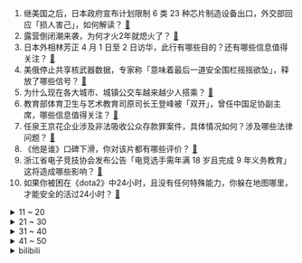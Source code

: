 1. 继美国之后，日本政府宣布计划限制 6 类 23 种芯片制造设备出口，外交部回应「损人害己」，如何解读？ [:link:](https://www.zhihu.com/question/592987582)
2. 露营倒闭潮来袭，为何才火2年就熄火了？ [:link:](https://www.zhihu.com/question/592931945)
3. 日本外相林芳正 4 月 1 日至 2 日访华，此行有哪些目的？还有哪些信息值得关注？ [:link:](https://www.zhihu.com/question/592978050)
4. 美俄停止共享核武器数据，专家称「意味着最后一道安全围栏摇摇欲坠」，释放了哪些信号？ [:link:](https://www.zhihu.com/question/592995584)
5. 为什么现在各大城市、城镇公交车越来越少人搭乘？ [:link:](https://www.zhihu.com/question/499694539)
6. 教育部体育卫生与艺术教育司原司长王登峰被「双开」，曾任中国足协副主席，哪些信息值得关注？ [:link:](https://www.zhihu.com/question/593000341)
7. 任泉王京花企业涉及非法吸收公众存款罪案件，具体情况如何？涉及哪些法律问题？ [:link:](https://www.zhihu.com/question/592998973)
8. 《他是谁》口碑下滑，你对该片都有哪些评价？ [:link:](https://www.zhihu.com/question/592118637)
9. 浙江省电子竞技协会发布公告「电竞选手需年满 18 岁且完成 9 年义务教育」这将造成哪些影响？ [:link:](https://www.zhihu.com/question/592323381)
10. 如果你被困在《dota2》中24小时，且没有任何特殊能力，你躲在地图哪里，才能安全的活过24小时？ [:link:](https://www.zhihu.com/question/589974609)
<details>
<summary>11 ~ 20</summary>

11. 任正非发文重申「华为不造车」，有效期 5 年，如何看待此事？ [:link:](https://www.zhihu.com/question/592963648)
12. 如果你的工资低，但是很闲，你会辞职吗？ [:link:](https://www.zhihu.com/question/590295663)
13. 网络安全审查办公室对美光公司在华销售产品启动网络安全审查，哪些信息值得关注？ [:link:](https://www.zhihu.com/question/593057294)
14. 如何看待继条形码、二维码之后，第三代识别技术RFID被广泛应用？还有哪些「科技改变生活日常」的例子？ [:link:](https://www.zhihu.com/question/592934014)
15. 中国全面推动不动产「带押过户」，将带来哪些影响？有哪些信息值得关注？ [:link:](https://www.zhihu.com/question/592925072)
16. 华为 2022 年收入 6423 亿元，净利 356 亿元，研发投入 1615亿元，哪些信息值得关注？ [:link:](https://www.zhihu.com/question/592995333)
17. 张国荣逝世 20 周年，我们为什么还在怀念张国荣？ [:link:](https://www.zhihu.com/question/592556052)
18. 豫章书院涉非法拘禁学生案重审，认定原判事实不清，前学员喝洗衣液自杀只敢说「误服」，如何从法律角度解读？ [:link:](https://www.zhihu.com/question/592941741)
19. 为何周瑜攻打南郡时不分兵去打荆南四郡?为何坐视刘备去取四郡？ [:link:](https://www.zhihu.com/question/591788874)
20. 如何看待以前不成熟的自己，做的不成熟的事情？ [:link:](https://www.zhihu.com/question/589984133)
</details>
<details>
<summary>21 ~ 30</summary>

21. 如何评价《大侦探 8》第 10 案「蓝色大海的传说」? [:link:](https://www.zhihu.com/question/592746844)
22. 职场女性如何突破 35 岁瓶颈期，无论工作还是生活？ [:link:](https://www.zhihu.com/question/586920130)
23. 有什么适合愚人节发的文案？ [:link:](https://www.zhihu.com/question/384161921)
24. 如何评价《原神》3.6版本前瞻节目《盛典与慧业》？ [:link:](https://www.zhihu.com/question/593060739)
25. 目前有哪些比较好的高端商务本？ [:link:](https://www.zhihu.com/question/520111015)
26. 消息称 SpaceX 星际飞船首次轨道发射即将获得 FAA 许可，如何看待此次火箭发射？ [:link:](https://www.zhihu.com/question/592789824)
27. 出现线程死锁缺陷一般有那些原因？该怎么解决？ [:link:](https://www.zhihu.com/question/591554208)
28. 曼联价格合适就清洗马奎尔，该球员的未来将何去何从？ [:link:](https://www.zhihu.com/question/592932379)
29. 你在搞科研都有什么好的习惯？ [:link:](https://www.zhihu.com/question/60944537)
30. 漫画《死神》(BLEACH) 中有哪些设定被弃之没用或者前后矛盾的？ [:link:](https://www.zhihu.com/question/25282426)
</details>
<details>
<summary>31 ~ 40</summary>

31. 如何评价《原神》3.6版本前瞻特别节目「盛典与慧业」？ [:link:](https://www.zhihu.com/question/593054716)
32. 张锋最新 Nature 论文改造出全新蛋白质定向递送系统，可能为基因治疗带来哪些变革？ [:link:](https://www.zhihu.com/question/592870576)
33. 什么时候让你意识到钱的重要性？ [:link:](https://www.zhihu.com/question/588331716)
34. 特朗普被起诉，将成首位面临刑事指控的美国前总统，国会山骚乱是否会重演，再次撕裂美国？哪些信息值得关注？ [:link:](https://www.zhihu.com/question/592923857)
35. 孤独症孩子能上大学、上班结婚吗？孤独症孩子长大后的现状如何？ [:link:](https://www.zhihu.com/question/591611732)
36. 人老了，为什么开始怕子女了？ [:link:](https://www.zhihu.com/question/592302679)
37. 高盛称生成式 AI 或致全球三亿人丢饭碗，律师和行政人员最有可能被裁，生成式 AI 会引发失业潮吗？ [:link:](https://www.zhihu.com/question/592334761)
38. 公司领导辱骂下属致其自残、重度抑郁，法院判辱骂者赔偿，PUA 歪风何以在职场滋长？ 打工人如何维权？ [:link:](https://www.zhihu.com/question/592937361)
39. 现实版「药神」案一审宣判，患儿家长海外购药被判免于刑事处罚，该判决有哪些意义？如何从专业角度分析？ [:link:](https://www.zhihu.com/question/592959417)
40. 如何评价综艺《声生不息·宝岛季》第三期？ [:link:](https://www.zhihu.com/question/592828941)
</details>
<details>
<summary>41 ~ 50</summary>

41. 人生有哪些必须精读的书？ [:link:](https://www.zhihu.com/question/589713005)
42. 如何评价 2023 LPL 春季常规赛最佳阵容名单？ [:link:](https://www.zhihu.com/question/592991469)
43. 有哪些奇奇怪怪的毛毛虫？ [:link:](https://www.zhihu.com/question/264503378)
44. 为什么副业会成为年轻人的「刚需」？ [:link:](https://www.zhihu.com/question/592107616)
45. 如何评价电影《龙与地下城：侠盗荣耀》？ [:link:](https://www.zhihu.com/question/592633466)
46. 死松树为什么不能做柴烧？ [:link:](https://www.zhihu.com/question/572587157)
47. 三后卫战术是因为什么原因又火起来了？ [:link:](https://www.zhihu.com/question/592177582)
48. 22-23 赛季 NBA 凯尔特人 140:99 雄鹿，双探花合砍 70 分，如何评价这场比赛？ [:link:](https://www.zhihu.com/question/592910740)
49. 生活中有哪些能让皮肤变白的好习惯？ [:link:](https://www.zhihu.com/question/592532293)
50. 如何看待华为 P60 系列开售后「抢购一空」的现象？ [:link:](https://www.zhihu.com/question/592784285)
</details><details>
<summary>bilibili</summary>

1. 『从头看她』1920-2020，中国女性发型的百年变迁 [:link:](//www.bilibili.com/video/BV1qm4y1r7BB)
2. 当校园出现“跳房子”，接下来的一幕幕令人感慨 [:link:](//www.bilibili.com/video/BV1Tc411j7eG)
3. “过来点，我保证不打你” [:link:](//www.bilibili.com/video/BV1tN411N7jN)
4. 【IGN】《塞尔达传说 王国之泪》实机演示 [:link:](//www.bilibili.com/video/BV1oT411z7Hp)
5. 当北方人第一次走进广东村里的早茶店时... [:link:](//www.bilibili.com/video/BV1PN411T7Pt)
6. 耗时半年的呕心之作，带你跨越数万年，去了解神秘的非洲文明 [:link:](//www.bilibili.com/video/BV1iN411P71T)
7. 【何同学】我们做了一台中文打字机... [:link:](//www.bilibili.com/video/BV1Sk4y1471G)
8. 全村突然停电，学校食堂中午也不能做饭了，看见孩子们一个个喊着肚子饿，准备带他们去村口觅食咯.. [:link:](//www.bilibili.com/video/BV1U24y177UD)
9. 花钱找某宝外包做视频能上B站热门吗？ [:link:](//www.bilibili.com/video/BV1Nk4y1i7Df)
10. 《明日方舟》主题曲【惊霆无声】开放 限时纪念活动宣传pv [:link:](//www.bilibili.com/video/BV1gY4y1D71D)
<details>
<summary>11 ~ 20</summary>

11. 俄土战争的关键！竟是来自孔明的计谋？《叶卡捷琳娜》S2P7 [:link:](//www.bilibili.com/video/BV1VL411S7i9)
12. JISOO - ‘FLOWER’ M/V [:link:](//www.bilibili.com/video/BV1RX4y1R7w1)
13. 康帅傅：我就是这被这破玩意卷死的 [:link:](//www.bilibili.com/video/BV1kT411q7FQ)
14. 【淮秀帮】假如《狂飙》玩狼人杀（二）！ [:link:](//www.bilibili.com/video/BV1d84y1u7gB)
15. 英雄联盟：暗裔未来，甩葱歌！ [:link:](//www.bilibili.com/video/BV1AV4y1Q7sj)
16. 铁直男和女同事挑战互相点菜，168元必胜客自助究竟值不值？【怎么这么值ep59-必胜客】 [:link:](//www.bilibili.com/video/BV1wL411S7Tp)
17. 《原神》3.6版本PV：「盛典与慧业」 [:link:](//www.bilibili.com/video/BV1Ds4y1J7n3)
18. 做了350斤无骨鸡爪，在家实现无限畅吃！ [:link:](//www.bilibili.com/video/BV17L411S7JB)
19. 外 星 摇 子 [:link:](//www.bilibili.com/video/BV1T24y1j7eS)
20. 一只虚胖  一只实心 [:link:](//www.bilibili.com/video/BV1Ys4y1D72Q)
</details>
<details>
<summary>21 ~ 30</summary>

21. 在成都夜市消费一个晚上，看看有多少缺斤少两的商贩，缺的如果要回来可以省多少钱？ [:link:](//www.bilibili.com/video/BV1Jm4y1z7gX)
22. 我妹妹175cm 给她买什么车？ [:link:](//www.bilibili.com/video/BV1Nc41157FQ)
23. 为什么全世界都阻止不了韩国人霸凌？？韩国财阀大小姐真实事件？ [:link:](//www.bilibili.com/video/BV1qo4y1W7D1)
24. 踏遍千山万水也要找到你#命硬的小裴 #踏遍千万万水也要找到你 [:link:](//www.bilibili.com/video/BV1Yv4y1V7o1)
25. 【祖玛/Zuma】【新世界纪录！！！】【冒险模式】【38分02秒】 [:link:](//www.bilibili.com/video/BV1384y1g7yx)
26. 酥酥脆脆香猪!小傲抱头痛哭！ [:link:](//www.bilibili.com/video/BV1sL411S7L9)
27. 如果用毕加索风格做动画？ [:link:](//www.bilibili.com/video/BV1o24y1L74o)
28. 很内向，出门只走下水道 [:link:](//www.bilibili.com/video/BV1Ng4y1x7QM)
29. 【罗翔】包办婚姻，我是穿越了吗？ [:link:](//www.bilibili.com/video/BV1CY4y1D7os)
30. 他们有他们要上的岸，你有你要攀的山。 [:link:](//www.bilibili.com/video/BV1pL411Q7XR)
</details>
<details>
<summary>31 ~ 40</summary>

31. 希望所有的小动物都能被温柔对待 [:link:](//www.bilibili.com/video/BV1ZT411q73g)
32. 【蔚蓝档案】首曝PV——欢迎来到基沃托斯！ [:link:](//www.bilibili.com/video/BV11v4y1V7am)
33. 【精卫】完整版丨老子只是太想要份爱这有什么错啊？ [:link:](//www.bilibili.com/video/BV1Fc411j7yJ)
34. 【盐焗海鲜】走到哪吃到哪，漠叔全靠渔民支持 [:link:](//www.bilibili.com/video/BV1gc411L77J)
35. 【编导说02】电竞区up主の日常--回复热心网友私信之 【我们到底熟不熟】 [:link:](//www.bilibili.com/video/BV1zg4y137sf)
36. 死了，但没死透的小奶猫 [:link:](//www.bilibili.com/video/BV1NV4y1Q7bk)
37. 那个被骂上热搜的高三女生，得到大家的道歉了吗？ [:link:](//www.bilibili.com/video/BV1Ks4y1U7AR)
38. 《原神》不负人间「莫近 莫认 我不染浮沉」 [:link:](//www.bilibili.com/video/BV1Em4y1z7Y3)
39. 街头邀请陌生人撕标签 [:link:](//www.bilibili.com/video/BV1Bh411V7KU)
40. 胡桃声线这样用？？看我迫害配音演员陶典！！ [:link:](//www.bilibili.com/video/BV1Bv4y1G7KB)
</details>
<details>
<summary>41 ~ 50</summary>

41. 传说中能干掉一整锅米饭的嫩滑鲜虾豆腐煲。 [:link:](//www.bilibili.com/video/BV1FT41167W4)
42. 蓑衣在2200多年前的先秦时期就已经出现了，是人们用来避雨的工具。 [:link:](//www.bilibili.com/video/BV1aV4y1Q7bn)
43. 糟糕，一年4000在动物园认养的黑猩猩，好像是个老六 [:link:](//www.bilibili.com/video/BV1hM411M74t)
44. 【半佛】为啥升职的往往不是最能干的？ [:link:](//www.bilibili.com/video/BV11X4y1R7c4)
45. 深度|| 横扫八荒的大秦为何14年就亡了？秦到底崩在了哪？ [:link:](//www.bilibili.com/video/BV18h411V7DL)
46. 抄袭（×）洗歌（√） [:link:](//www.bilibili.com/video/BV18g4y137HA)
47. 《小川同学是女生》DLC 后日谈 [:link:](//www.bilibili.com/video/BV1HM4y1U7dN)
48. 大家想听的《我会等》完整版来啦 [:link:](//www.bilibili.com/video/BV16o4y1p7hy)
49. 你绝对想不到！百万up主在ktv里居然... [:link:](//www.bilibili.com/video/BV1jT411B7fH)
50. 这是我最最难忘的一个生日，生日惊喜Reaction [:link:](//www.bilibili.com/video/BV1Sa4y1T7xT)
</details>
<details>
<summary>51 ~ 60</summary>

51. 美国最贵炸鸡VS肯德基！！$600美金一份的炸鸡，值得吗？ [:link:](//www.bilibili.com/video/BV1oM411M7WX)
52. 浅感受一下ai绘画的效果，做完这个视频，内心五味杂陈 [:link:](//www.bilibili.com/video/BV1oT411q7Yu)
53. 《崩坏3》全新S级角色「织羽梦旌」& SP角色「终末协理0017」预告 [:link:](//www.bilibili.com/video/BV1m84y1g7N9)
54. 占用你几分钟，还给你，我半生厨艺经验，肉类焯水，和青菜焯水希望对大家有所帮助 [:link:](//www.bilibili.com/video/BV14L411S7ZD)
55. 你可能真的一点没看懂茄子哭马 [:link:](//www.bilibili.com/video/BV1co4y1W7eY)
56. 你好，联动一下 [:link:](//www.bilibili.com/video/BV1Kc411j7jj)
57. 今儿是回国的日子 [:link:](//www.bilibili.com/video/BV1nc41157JJ)
58. BBOX超燃演奏《无期迷途》 [:link:](//www.bilibili.com/video/BV1mT411q7KA)
59. 【首次尝试"MV"编舞】 这波属实是起飞了 [:link:](//www.bilibili.com/video/BV1zk4y147sT)
60. 官方整活儿【梦幻西游X福鼎白茶X太姥山景区】 茶旅宣传片《仙都梦茶》正式上线 [:link:](//www.bilibili.com/video/BV1LM4y1U74R)
</details>
<details>
<summary>61 ~ 70</summary>

61. 故 事 的 结 局 是 什 么 ？ [:link:](//www.bilibili.com/video/BV1sv4y1V72k)
62. 「原神·纵享丝滑8.0」月落乌啼霜满天！那下一句是什么呢？ [:link:](//www.bilibili.com/video/BV1pM411M7qs)
63. 新的开始！从零挑战通关明日之后！#1 [:link:](//www.bilibili.com/video/BV1UN411P7LY)
64. 红毯被叫停，微博的最后一夜？ [:link:](//www.bilibili.com/video/BV1ts4y177nz)
65. 网曝我们是假情侣，回应一些瓜 [:link:](//www.bilibili.com/video/BV1eg4y137rx)
66. 哇！真的是你呀！ [:link:](//www.bilibili.com/video/BV16k4y1i7V7)
67. 美食区的篮球和鸡怎么结合？ [:link:](//www.bilibili.com/video/BV1tX4y1R7Y1)
68. 王老菊教你生吃野熊 [:link:](//www.bilibili.com/video/BV1aV4y1Q77n)
69. “也许疯狂的人并不是我” [:link:](//www.bilibili.com/video/BV1cc411j7PQ)
70. 【黑科技】这4款免费ChatGPT神器，实用又强悍！ [:link:](//www.bilibili.com/video/BV1AX4y1d7FP)
</details>
<details>
<summary>71 ~ 80</summary>

71. 六年前B站全是这种视频！！ [:link:](//www.bilibili.com/video/BV1XL411X7nQ)
72. 【油管百万恐游动画博主FASH入驻B站了】波比是可爱的女孩子…吗？| Poppy PlayTime [:link:](//www.bilibili.com/video/BV1Wm4y1z7Kx)
73. 呕心沥血两个月，你们要的中国最大鱼灯来了～ [:link:](//www.bilibili.com/video/BV1C24y1L746)
74. 在香港吃一碗香滑的蛇羹，餐桌紧挨着蛇箱 [:link:](//www.bilibili.com/video/BV17c41157wo)
75. 一画头发就像假发，油头……这里有你想要的答案！画头发技巧 [:link:](//www.bilibili.com/video/BV1B24y1L7LP)
76. 10首你曾听过但不知道名字的曲子 [:link:](//www.bilibili.com/video/BV14s4y177iT)
77. 改造非洲小哥的出租屋，21岁才有自己的床，他的开心也感染了我 [:link:](//www.bilibili.com/video/BV1hX4y1R7t3)
78. 「才发现笑着哭最痛」马嘉祺×华晨宇×陈卓璇｜念过往《知足》｜声生不息宝岛季 [:link:](//www.bilibili.com/video/BV1qv4y1V73u)
79. 跟着科技博主组装电脑 [:link:](//www.bilibili.com/video/BV1rv4y1G7bo)
80. JISOO Solo出道曲FLOWER MV公开 [:link:](//www.bilibili.com/video/BV1Cg4y137Q9)
</details>
<details>
<summary>81 ~ 90</summary>

81. 《家人们谁懂啊》原来配音是她，这是娶了一个黄瓜条吗！ [:link:](//www.bilibili.com/video/BV1kM4y1U7ms)
82. 【4K60FPS】张学友《慢慢》经典神级现场！慢慢心变成铁 [:link:](//www.bilibili.com/video/BV12a4y1T7Yh)
83. 关于新手摆摊容易出现的问题 [:link:](//www.bilibili.com/video/BV1KN411T7XW)
84. 国外特种兵的肌肉在现实中有多强！和退役兵王比起来如何！ [:link:](//www.bilibili.com/video/BV1dN411P7BR)
85. 这次，你的硬币可以兑换成真的了！ [:link:](//www.bilibili.com/video/BV1EM4y1z7LZ)
86. 【爱如火】无天佛祖，无法无天 [:link:](//www.bilibili.com/video/BV1ML411Q72Y)
87. 怎么脱离网红妆画出精致感 手把手塑造一眼脱俗的气质 名媛妆化妆 [:link:](//www.bilibili.com/video/BV1RM4y1m74j)
88. 【起源行动34登顶】火与钢术特10人无名庇护所首杀 [:link:](//www.bilibili.com/video/BV1vM411M7pC)
89. 听说你们想看我穿旗袍 [:link:](//www.bilibili.com/video/BV15m4y1z7R9)
90. 提前锁定2023最强Vlog相机？！索尼ZV-E1上手 [:link:](//www.bilibili.com/video/BV1Ug4y137vM)
</details>
<details>
<summary>91 ~ 100</summary>

91. 在充满暴风雨的世界，一起勇敢的爱下去吧！ [:link:](//www.bilibili.com/video/BV1BV4y1Q7R2)
92. 《上下五千年》带解析，建议逐帧观看～ [:link:](//www.bilibili.com/video/BV1Rc41157go)
93. Psy Oiiaioooooiai [:link:](//www.bilibili.com/video/BV1AX4y1R7jv)
94. 🎵 天 津 之 声 ，你肯定没听过！ [:link:](//www.bilibili.com/video/BV1124y1L7Qy)
95. 太会写了！还得是央妈！！字字箴言每一句都踩在心上！！！ [:link:](//www.bilibili.com/video/BV1Jg4y1s7hk)
96. 今日我虽削！但还是西楚霸王！！！ [:link:](//www.bilibili.com/video/BV1as4y1J7q4)
97. 【钢铁雄心4】全流程新手教学 | 5500小时带你入门 [:link:](//www.bilibili.com/video/BV1P84y1g7JN)
98. NMIXX出道第一个一位安可！全开麦好强！ [:link:](//www.bilibili.com/video/BV1jL411S7Gn)
99. 峰哥抵达泰国金三角，看看和你想的一样吗 [:link:](//www.bilibili.com/video/BV1ns4y1D7VY)
100. 这回证实了啊我嘴真不硬！ [:link:](//www.bilibili.com/video/BV1jL411X7jh)
</details></details>
